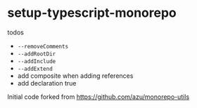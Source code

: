 # setup-typescript-monorepo

todos

-   `--removeComments`
-   `--addRootDir`
-   `--addInclude`
-   `--addExtend`
-   add composite when adding references
-   add declaration true

Initial code forked from https://github.com/azu/monorepo-utils

